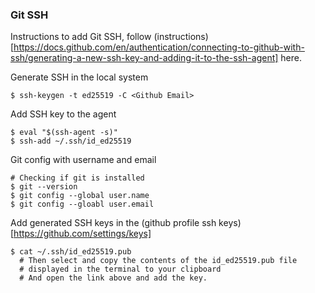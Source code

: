 ### Git SSH
Instructions to add Git SSH, follow (instructions)[https://docs.github.com/en/authentication/connecting-to-github-with-ssh/generating-a-new-ssh-key-and-adding-it-to-the-ssh-agent] here.

Generate SSH in the local system
```
$ ssh-keygen -t ed25519 -C <Github Email>
```
Add SSH key to the agent
```
$ eval "$(ssh-agent -s)"
$ ssh-add ~/.ssh/id_ed25519
```
Git config with username and email
```
# Checking if git is installed
$ git --version
$ git config --global user.name
$ git config --gloabl user.email
```
Add generated SSH keys in the (github profile ssh keys)[https://github.com/settings/keys]
```
$ cat ~/.ssh/id_ed25519.pub
  # Then select and copy the contents of the id_ed25519.pub file
  # displayed in the terminal to your clipboard
  # And open the link above and add the key.
```
